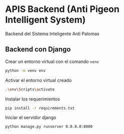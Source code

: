# APIS Backend (Anti Pigeon Intelligent System)

Backend del Sistema Inteligente Anti Palomas

## Backend con Django

Crear un entorno virtual con el comando `venv`

```sh
python -m venv env
```

Activar el entorno virtual creado

```sh
.\env\Scripts\activate
```

Instalar los requerimientos

```sh
pip install -r requirements.txt
```

Iniciar el servidor django

```sh
python manage.py runserver 0.0.0.0:8000
```
